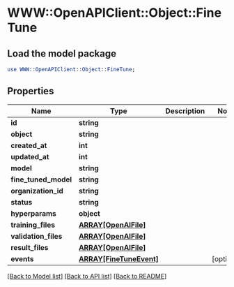 # WWW::OpenAPIClient::Object::FineTune

## Load the model package
```perl
use WWW::OpenAPIClient::Object::FineTune;
```

## Properties
Name | Type | Description | Notes
------------ | ------------- | ------------- | -------------
**id** | **string** |  | 
**object** | **string** |  | 
**created_at** | **int** |  | 
**updated_at** | **int** |  | 
**model** | **string** |  | 
**fine_tuned_model** | **string** |  | 
**organization_id** | **string** |  | 
**status** | **string** |  | 
**hyperparams** | **object** |  | 
**training_files** | [**ARRAY[OpenAIFile]**](OpenAIFile.md) |  | 
**validation_files** | [**ARRAY[OpenAIFile]**](OpenAIFile.md) |  | 
**result_files** | [**ARRAY[OpenAIFile]**](OpenAIFile.md) |  | 
**events** | [**ARRAY[FineTuneEvent]**](FineTuneEvent.md) |  | [optional] 

[[Back to Model list]](../README.md#documentation-for-models) [[Back to API list]](../README.md#documentation-for-api-endpoints) [[Back to README]](../README.md)


